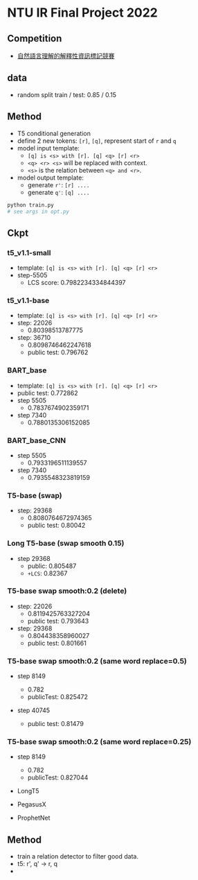 # NTU IR Final Project 2022

## Competition

* [自然語言理解的解釋性資訊標記競賽](https://tbrain.trendmicro.com.tw/Competitions/Details/26)

## data

* random split train / test: 0.85 / 0.15

## Method

* T5 conditional generation
* define 2 new tokens: `[r]`, `[q]`, represent start of `r` and `q`
* model input template: 
    * `[q] is <s> with [r]. [q] <q> [r] <r>`
    * `<q> <r> <s>` will be replaced with context.
    * `<s>` is the relation between `<q> and <r>`.
* model output template:
    * generate `r'`: `[r] ....`
    * generate `q'`: `[q] ....`
```py
python train.py
# see args in opt.py 
```

## Ckpt

### t5_v1.1-small
* template: `[q] is <s> with [r]. [q] <q> [r] <r>`
* step-5505
    * LCS score: 0.7982234334844397

### t5_v1.1-base

* template: `[q] is <s> with [r]. [q] <q> [r] <r>`
* step: 22026
    * 0.80398513787775
* step: 36710
    * 0.8098746462247618
    * public test: 0.796762
    
### BART_base

* template: `[q] is <s> with [r]. [q] <q> [r] <r>`
* public test: 0.772862
* step 5505
    * 0.7837674902359171
* step 7340
    * 0.7880135306152085

### BART_base_CNN

* step 5505
    * 0.7933196511139557
* step 7340
    * 0.7935548323819159

### T5-base (swap)
* step: 29368
    * 0.8080764672974365
    * public test: 0.80042


### Long T5-base (swap smooth 0.15)
* step 29368
    * public: 0.805487
    * `+LCS`: 0.82367

### T5-base swap smooth:0.2 (delete)
* step: 22026
    * 0.8119425763327204
    * public test: 0.793643
* step: 29368
    * 0.804438358960027
    * public test: 0.801661

### T5-base swap smooth:0.2 (same word replace=0.5)
* step 8149
    * 0.782
    * publicTest: 0.825472

* step 40745
    * public test: 0.81479
### T5-base swap smooth:0.2 (same word replace=0.25)
* step 8149
    * 0.782
    * publicTest: 0.827044


* LongT5
* PegasusX
* ProphetNet


## Method
* train a relation detector to filter good data.
* t5: r', q' -> r, q
* 